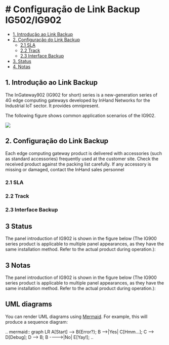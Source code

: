 
# # Configuração de Link Backup IG502/IG902

  - [1. Introdução ao Link Backup](#intro-linkbackup)
  - [2. Configuração do Link Backup](#config-linkbackup)
    - [2.1 SLA](#sla)
    - [2.2 Track](#track)
    - [2.3 Interface Backup](#interfacebackup)
  - [3. Status](#status)
  - [4. Notas](#notas)

<a id="intro-linkbackup"> </a>

## 1. Introdução ao Link Backup

The InGateway902 (IG902 for short) series is a new-generation series of 4G edge computing gateways developed by InHand Networks for the Industrial IoT sector. It provides omnipresent.

The following figure shows common application scenarios of the IG902.

![](images/2020-07-14-16-08-11.png)

<a id="config-linkbackup"> </a>

## 2. Configuração do Link Backup
Each edge computing gateway product is delivered with accessories (such as standard accessories) frequently used at the customer site. Check the received product against the packing list carefully. If any accessory is missing or damaged, contact the InHand sales personnel 

<a id="sla"> </a>

### 2.1 SLA

<a id="track"> </a>

### 2.2 Track

<a id="interfacebackup"> </a>

### 2.3 Interface Backup

<a id="status"> </a>

## 3 Status
The panel introduction of IG902 is shown in the figure below (The IG900 series product is applicable to multiple panel appearances, as they have the same installation method. Refer to the actual product during operation.):  

<a id="notas"> </a>


## 3 Notas
The panel introduction of IG902 is shown in the figure below (The IG900 series product is applicable to multiple panel appearances, as they have the same installation method. Refer to the actual product during operation.):


## UML diagrams

You can render UML diagrams using [Mermaid](https://mermaidjs.github.io/). For example, this will produce a sequence diagram:

.. mermaid::
graph LR
  A[Start] --> B{Error?};
  B -->|Yes| C[Hmm...];
  C --> D[Debug];
  D --> B;
  B ---->|No| E[Yay!];
.. 
